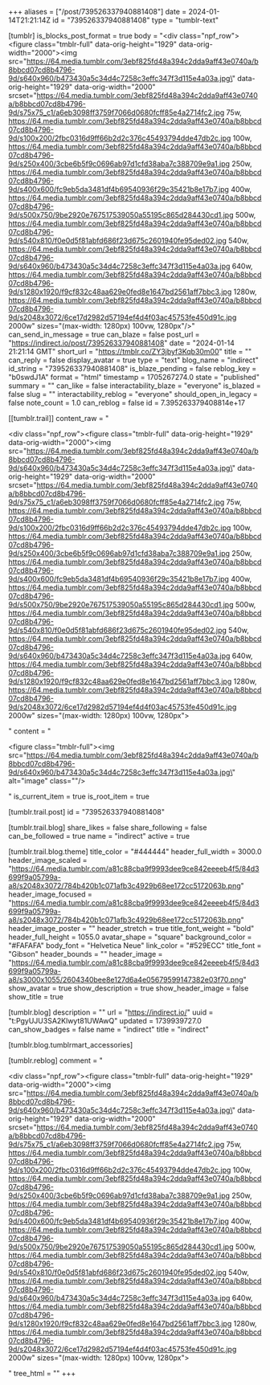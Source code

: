 +++
aliases = ["/post/739526337940881408"]
date = 2024-01-14T21:21:14Z
id = "739526337940881408"
type = "tumblr-text"

[tumblr]
is_blocks_post_format = true
body = "<div class=\"npf_row\"><figure class=\"tmblr-full\" data-orig-height=\"1929\" data-orig-width=\"2000\"><img src=\"https://64.media.tumblr.com/3ebf825fd48a394c2dda9aff43e0740a/b8bbcd07cd8b4796-9d/s640x960/b473430a5c34d4c7258c3effc347f3d115e4a03a.jpg\" data-orig-height=\"1929\" data-orig-width=\"2000\" srcset=\"https://64.media.tumblr.com/3ebf825fd48a394c2dda9aff43e0740a/b8bbcd07cd8b4796-9d/s75x75_c1/a6eb3098ff3759f7066d0680fcff85e4a2714fc2.jpg 75w, https://64.media.tumblr.com/3ebf825fd48a394c2dda9aff43e0740a/b8bbcd07cd8b4796-9d/s100x200/2fbc0316d9ff66b2d2c376c45493794dde47db2c.jpg 100w, https://64.media.tumblr.com/3ebf825fd48a394c2dda9aff43e0740a/b8bbcd07cd8b4796-9d/s250x400/3cbe6b5f9c0696ab97d1cfd38aba7c388709e9a1.jpg 250w, https://64.media.tumblr.com/3ebf825fd48a394c2dda9aff43e0740a/b8bbcd07cd8b4796-9d/s400x600/fc9eb5da3481df4b69540936f29c35421b8e17b7.jpg 400w, https://64.media.tumblr.com/3ebf825fd48a394c2dda9aff43e0740a/b8bbcd07cd8b4796-9d/s500x750/9be2920e767517539050a55195c865d284430cd1.jpg 500w, https://64.media.tumblr.com/3ebf825fd48a394c2dda9aff43e0740a/b8bbcd07cd8b4796-9d/s540x810/f0e0d5f81abfd686f23d675c2601940fe95ded02.jpg 540w, https://64.media.tumblr.com/3ebf825fd48a394c2dda9aff43e0740a/b8bbcd07cd8b4796-9d/s640x960/b473430a5c34d4c7258c3effc347f3d115e4a03a.jpg 640w, https://64.media.tumblr.com/3ebf825fd48a394c2dda9aff43e0740a/b8bbcd07cd8b4796-9d/s1280x1920/f9cf832c48aa629e0fed8e1647bd2561aff7bbc3.jpg 1280w, https://64.media.tumblr.com/3ebf825fd48a394c2dda9aff43e0740a/b8bbcd07cd8b4796-9d/s2048x3072/6ce17d2982d57194ef4d4f03ac45753fe450d91c.jpg 2000w\" sizes=\"(max-width: 1280px) 100vw, 1280px\"/></figure></div>"
can_send_in_message = true
can_blaze = false
post_url = "https://indirect.io/post/739526337940881408"
date = "2024-01-14 21:21:14 GMT"
short_url = "https://tmblr.co/ZY3jbyf3Kqb30m00"
title = ""
can_reply = false
display_avatar = true
type = "text"
blog_name = "indirect"
id_string = "739526337940881408"
is_blaze_pending = false
reblog_key = "b0swdJ1A"
format = "html"
timestamp = 1705267274.0
state = "published"
summary = ""
can_like = false
interactability_blaze = "everyone"
is_blazed = false
slug = ""
interactability_reblog = "everyone"
should_open_in_legacy = false
note_count = 1.0
can_reblog = false
id = 7.395263379408814e+17

[[tumblr.trail]]
content_raw = "<p><div class=\"npf_row\"><figure class=\"tmblr-full\" data-orig-height=\"1929\" data-orig-width=\"2000\"><img src=\"https://64.media.tumblr.com/3ebf825fd48a394c2dda9aff43e0740a/b8bbcd07cd8b4796-9d/s640x960/b473430a5c34d4c7258c3effc347f3d115e4a03a.jpg\" data-orig-height=\"1929\" data-orig-width=\"2000\" srcset=\"https://64.media.tumblr.com/3ebf825fd48a394c2dda9aff43e0740a/b8bbcd07cd8b4796-9d/s75x75_c1/a6eb3098ff3759f7066d0680fcff85e4a2714fc2.jpg 75w, https://64.media.tumblr.com/3ebf825fd48a394c2dda9aff43e0740a/b8bbcd07cd8b4796-9d/s100x200/2fbc0316d9ff66b2d2c376c45493794dde47db2c.jpg 100w, https://64.media.tumblr.com/3ebf825fd48a394c2dda9aff43e0740a/b8bbcd07cd8b4796-9d/s250x400/3cbe6b5f9c0696ab97d1cfd38aba7c388709e9a1.jpg 250w, https://64.media.tumblr.com/3ebf825fd48a394c2dda9aff43e0740a/b8bbcd07cd8b4796-9d/s400x600/fc9eb5da3481df4b69540936f29c35421b8e17b7.jpg 400w, https://64.media.tumblr.com/3ebf825fd48a394c2dda9aff43e0740a/b8bbcd07cd8b4796-9d/s500x750/9be2920e767517539050a55195c865d284430cd1.jpg 500w, https://64.media.tumblr.com/3ebf825fd48a394c2dda9aff43e0740a/b8bbcd07cd8b4796-9d/s540x810/f0e0d5f81abfd686f23d675c2601940fe95ded02.jpg 540w, https://64.media.tumblr.com/3ebf825fd48a394c2dda9aff43e0740a/b8bbcd07cd8b4796-9d/s640x960/b473430a5c34d4c7258c3effc347f3d115e4a03a.jpg 640w, https://64.media.tumblr.com/3ebf825fd48a394c2dda9aff43e0740a/b8bbcd07cd8b4796-9d/s1280x1920/f9cf832c48aa629e0fed8e1647bd2561aff7bbc3.jpg 1280w, https://64.media.tumblr.com/3ebf825fd48a394c2dda9aff43e0740a/b8bbcd07cd8b4796-9d/s2048x3072/6ce17d2982d57194ef4d4f03ac45753fe450d91c.jpg 2000w\" sizes=\"(max-width: 1280px) 100vw, 1280px\"></figure></div></p>"
content = "<p><figure class=\"tmblr-full\"><img src=\"https://64.media.tumblr.com/3ebf825fd48a394c2dda9aff43e0740a/b8bbcd07cd8b4796-9d/s640x960/b473430a5c34d4c7258c3effc347f3d115e4a03a.jpg\" alt=\"image\" class=\"\"/></figure></p>"
is_current_item = true
is_root_item = true

[tumblr.trail.post]
id = "739526337940881408"

[tumblr.trail.blog]
share_likes = false
share_following = false
can_be_followed = true
name = "indirect"
active = true

[tumblr.trail.blog.theme]
title_color = "#444444"
header_full_width = 3000.0
header_image_scaled = "https://64.media.tumblr.com/a81c88cba9f9993dee9ce842eeeeb4f5/84d3699f9a05799a-a8/s2048x3072/784b420b1c071afb3c4929b68ee172cc5172063b.png"
header_image_focused = "https://64.media.tumblr.com/a81c88cba9f9993dee9ce842eeeeb4f5/84d3699f9a05799a-a8/s2048x3072/784b420b1c071afb3c4929b68ee172cc5172063b.png"
header_image_poster = ""
header_stretch = true
title_font_weight = "bold"
header_full_height = 1055.0
avatar_shape = "square"
background_color = "#FAFAFA"
body_font = "Helvetica Neue"
link_color = "#529ECC"
title_font = "Gibson"
header_bounds = ""
header_image = "https://64.media.tumblr.com/a81c88cba9f9993dee9ce842eeeeb4f5/84d3699f9a05799a-a8/s3000x1055/2604340bee8e127d6a4e05679599147382e03f70.png"
show_avatar = true
show_description = true
show_header_image = false
show_title = true

[tumblr.blog]
description = ""
url = "https://indirect.io/"
uuid = "t:PgyUJU3SA2Klwyt81UWAwQ"
updated = 1739939727.0
can_show_badges = false
name = "indirect"
title = "indirect"

[tumblr.blog.tumblrmart_accessories]

[tumblr.reblog]
comment = "<p><div class=\"npf_row\"><figure class=\"tmblr-full\" data-orig-height=\"1929\" data-orig-width=\"2000\"><img src=\"https://64.media.tumblr.com/3ebf825fd48a394c2dda9aff43e0740a/b8bbcd07cd8b4796-9d/s640x960/b473430a5c34d4c7258c3effc347f3d115e4a03a.jpg\" data-orig-height=\"1929\" data-orig-width=\"2000\" srcset=\"https://64.media.tumblr.com/3ebf825fd48a394c2dda9aff43e0740a/b8bbcd07cd8b4796-9d/s75x75_c1/a6eb3098ff3759f7066d0680fcff85e4a2714fc2.jpg 75w, https://64.media.tumblr.com/3ebf825fd48a394c2dda9aff43e0740a/b8bbcd07cd8b4796-9d/s100x200/2fbc0316d9ff66b2d2c376c45493794dde47db2c.jpg 100w, https://64.media.tumblr.com/3ebf825fd48a394c2dda9aff43e0740a/b8bbcd07cd8b4796-9d/s250x400/3cbe6b5f9c0696ab97d1cfd38aba7c388709e9a1.jpg 250w, https://64.media.tumblr.com/3ebf825fd48a394c2dda9aff43e0740a/b8bbcd07cd8b4796-9d/s400x600/fc9eb5da3481df4b69540936f29c35421b8e17b7.jpg 400w, https://64.media.tumblr.com/3ebf825fd48a394c2dda9aff43e0740a/b8bbcd07cd8b4796-9d/s500x750/9be2920e767517539050a55195c865d284430cd1.jpg 500w, https://64.media.tumblr.com/3ebf825fd48a394c2dda9aff43e0740a/b8bbcd07cd8b4796-9d/s540x810/f0e0d5f81abfd686f23d675c2601940fe95ded02.jpg 540w, https://64.media.tumblr.com/3ebf825fd48a394c2dda9aff43e0740a/b8bbcd07cd8b4796-9d/s640x960/b473430a5c34d4c7258c3effc347f3d115e4a03a.jpg 640w, https://64.media.tumblr.com/3ebf825fd48a394c2dda9aff43e0740a/b8bbcd07cd8b4796-9d/s1280x1920/f9cf832c48aa629e0fed8e1647bd2561aff7bbc3.jpg 1280w, https://64.media.tumblr.com/3ebf825fd48a394c2dda9aff43e0740a/b8bbcd07cd8b4796-9d/s2048x3072/6ce17d2982d57194ef4d4f03ac45753fe450d91c.jpg 2000w\" sizes=\"(max-width: 1280px) 100vw, 1280px\"></figure></div></p>"
tree_html = ""
+++
